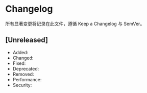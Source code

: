 # Changelog

所有显著变更将记录在此文件，遵循 Keep a Changelog 与 SemVer。

## [Unreleased]
- Added:
- Changed:
- Fixed:
- Deprecated:
- Removed:
- Performance:
- Security:
